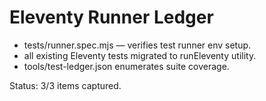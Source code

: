 # Eleventy Runner Ledger

- tests/runner.spec.mjs — verifies test runner env setup.
- all existing Eleventy tests migrated to runEleventy utility.
- tools/test-ledger.json enumerates suite coverage.

Status: 3/3 items captured.
